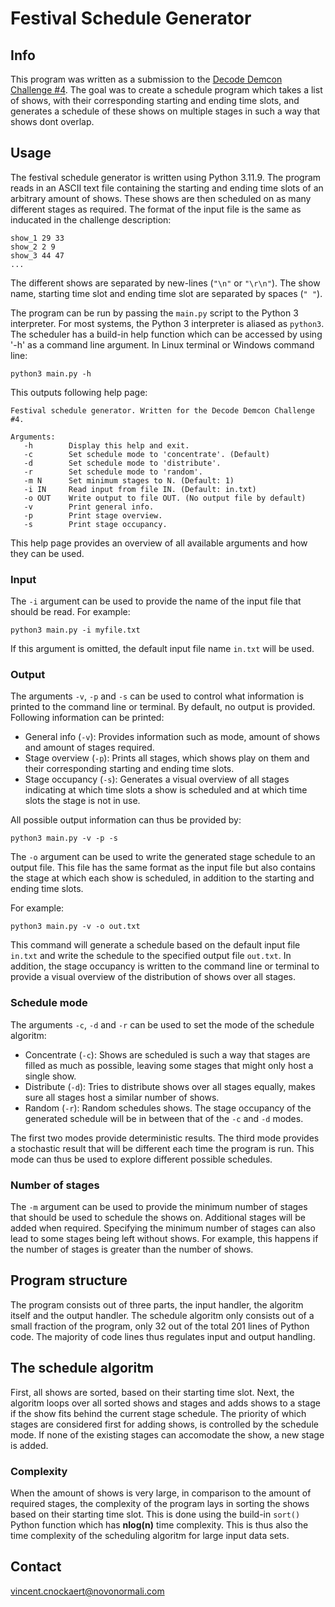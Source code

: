 # Festival Schedule Generator

## Info

This program was written as a submission to the [Decode Demcon Challenge #4](https://bit.ly/3yv0RmD). The goal was to create a schedule program which takes a list of shows, with their corresponding starting and ending time slots, and generates a schedule of these shows on multiple stages in such a way that shows dont overlap.

## Usage

The festival schedule generator is written using Python 3.11.9. The program reads in an ASCII text file containing the starting and ending time slots of an arbitrary amount of shows. These shows are then scheduled on as many different stages as required. The format of the input file is the same as inducated in the challenge description:

```
show_1 29 33
show_2 2 9
show_3 44 47
...
```

The different shows are separated by new-lines (`"\n"` or `"\r\n"`). The show name, starting time slot and ending time slot are separated by spaces (`" "`).

The program can be run by passing the `main.py` script to the Python 3 interpreter. For most systems, the Python 3 interpreter is aliased as `python3`. The scheduler has a build-in help function which can be accessed by using '-h' as a command line argument. In Linux terminal or Windows command line:

```
python3 main.py -h
```

This outputs following help page:

```
Festival schedule generator. Written for the Decode Demcon Challenge #4.

Arguments:
   -h        Display this help and exit.
   -c        Set schedule mode to 'concentrate'. (Default)
   -d        Set schedule mode to 'distribute'.
   -r        Set schedule mode to 'random'.
   -m N      Set minimum stages to N. (Default: 1)
   -i IN     Read input from file IN. (Default: in.txt)
   -o OUT    Write output to file OUT. (No output file by default)
   -v        Print general info.
   -p        Print stage overview.
   -s        Print stage occupancy.
```

This help page provides an overview of all available arguments and how they can be used.

### Input

The `-i` argument can be used to provide the name of the input file that should be read. For example:

```
python3 main.py -i myfile.txt
```

If this argument is omitted, the default input file name `in.txt` will be used.

### Output

The arguments `-v`, `-p` and `-s` can be used to control what information is printed to the command line or terminal. By default, no output is provided. Following information can be printed:

 - General info (`-v`): Provides information such as mode, amount of shows and amount of stages required.
 - Stage overview (`-p`): Prints all stages, which shows play on them and their corresponding starting and ending time slots.
 - Stage occupancy (`-s`): Generates a visual overview of all stages indicating at which time slots a show is scheduled and at which time slots the stage is not in use.

All possible output information can thus be provided by:

```
python3 main.py -v -p -s
```

The `-o` argument can be used to write the generated stage schedule to an output file. This file has the same format as the input file but also contains the stage at which each show is scheduled, in addition to the starting and ending time slots.

For example:

```
python3 main.py -v -o out.txt
```

This command will generate a schedule based on the default input file `in.txt` and write the schedule to the specified output file `out.txt`. In addition, the stage occupancy is written to the command line or terminal to provide a visual overview of the distribution of shows over all stages.

### Schedule mode

The arguments `-c`, `-d` and `-r` can be used to set the mode of the schedule algoritm: 

 - Concentrate (`-c`): Shows are scheduled is such a way that stages are filled as much as possible, leaving some stages that might only host a single show.
 - Distribute (`-d`): Tries to distribute shows over all stages equally, makes sure all stages host a similar number of shows.
 - Random (`-r`): Random schedules shows. The stage occupancy of the generated schedule will be in between that of the `-c` and `-d` modes.

The first two modes provide deterministic results. The third mode provides a stochastic result that will be different each time the program is run. This mode can thus be used to explore different possible schedules.

### Number of stages

The `-m` argument can be used to provide the minimum number of stages that should be used to schedule the shows on. Additional stages will be added when required. Specifying the minimum number of stages can also lead to some stages being left without shows. For example, this happens if the number of stages is greater than the number of shows.

## Program structure

The program consists out of three parts, the input handler, the algoritm itself and the output handler. The schedule algoritm only consists out of a small fraction of the program, only 32 out of the total 201 lines of Python code. The majority of code lines thus regulates input and output handling.

## The schedule algoritm

First, all shows are sorted, based on their starting time slot. Next, the algoritm loops over all sorted shows and stages and adds shows to a stage if the show fits behind the current stage schedule. The priority of which stages are considered first for adding shows, is controlled by the schedule mode. If none of the existing stages can accomodate the show, a new stage is added.

### Complexity

When the amount of shows is very large, in comparison to the amount of required stages, the complexity of the program lays in sorting the shows based on their starting time slot. This is done using the build-in `sort()` Python function which has __nlog(n)__ time complexity. This is thus also the time complexity of the scheduling algoritm for large input data sets.

## Contact

vincent.cnockaert@novonormali.com

